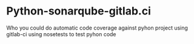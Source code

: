# Python-sonarqube-gitlab.ci

Who you could do automatic code coverage against pyhon project using gitlab-ci
using nosetests to test pyhon code 
